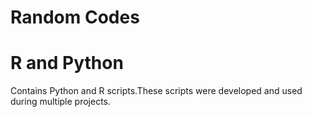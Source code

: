 # Random Codes
# R and Python
Contains Python and R scripts.These scripts were developed and used during multiple projects.
